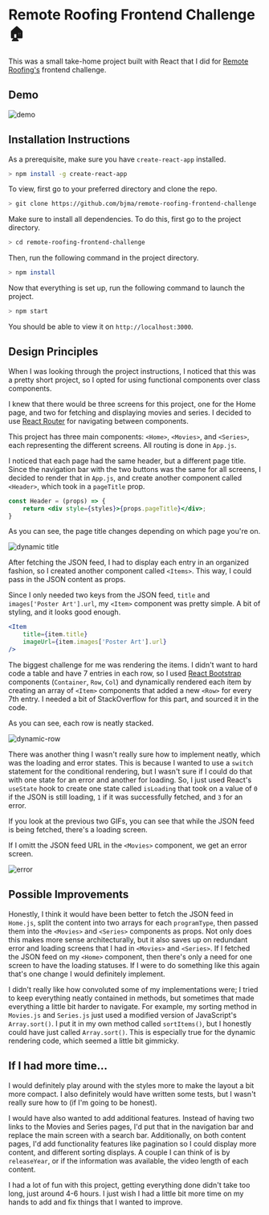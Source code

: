 # Remote Roofing Frontend Challenge :house:

This was a small take-home project built with React that I did for [Remote Roofing's](https://remoteroofing.com/) frontend challenge.

## Demo
![demo](https://i.imgur.com/hxuPTqB.gif)

## Installation Instructions
As a prerequisite, make sure you have `create-react-app` installed.

``` bash
> npm install -g create-react-app
```

To view, first go to your preferred directory and clone the repo.
``` bash
> git clone https://github.com/bjma/remote-roofing-frontend-challenge
```

Make sure to install all dependencies. To do this, first go to the project directory.

``` bash
> cd remote-roofing-frontend-challenge
```

Then, run the following command in the project directory.

``` bash
> npm install
```

Now that everything is set up, run the following command to launch the project.

``` bash
> npm start
```

You should be able to view it on `http://localhost:3000`.

## Design Principles
When I was looking through the project instructions, I noticed that this was a pretty short project, so I opted for using functional components over class components.

I knew that there would be three screens for this project, one for the Home page, and two for fetching and displaying movies and series. I decided to use [React Router](https://reactrouter.com/?utm_source=reactnl&utm_medium=email) for navigating between components.

This project has three main components: `<Home>`, `<Movies>`, and `<Series>`, each representing the different screens. All routing is done in `App.js`.

I noticed that each page had the same header, but a different page title. Since the navigation bar with the two buttons was the same for all screens, I decided to render that in `App.js`, and create another component called `<Header>`, which took in a `pageTitle` prop.

``` jsx
const Header = (props) => {
    return <div style={styles}>{props.pageTitle}</div>;
}
```

As you can see, the page title changes depending on which page you're on.

![dynamic title](https://i.imgur.com/5vk8ZGa.gif)

After fetching the JSON feed, I had to display each entry in an organized fashion, so I created another component called `<Items>`. This way, I could pass in the JSON content as props. 

Since I only needed two keys from the JSON feed, `title` and `images['Poster Art'].url`, my `<Item>` component was pretty simple. A bit of styling, and it looks good enough.

``` jsx
<Item 
    title={item.title} 
    imageUrl={item.images['Poster Art'].url} 
/>
```

The biggest challenge for me was rendering the items. I didn't want to hard code a table and have 7 entries in each row, so I used [React Bootstrap](https://react-bootstrap.github.io/) components (`Container`, `Row`, `Col`) and dynamically rendered each item by creating an array of `<Item>` components that added a new `<Row>` for every 7th entry. I needed a bit of StackOverflow for this part, and sourced it in the code.

As you can see, each row is neatly stacked.

![dynamic-row](https://i.imgur.com/cwTISP4.gif)

There was another thing I wasn't really sure how to implement neatly, which was the loading and error states. This is because I wanted to use a `switch` statement for the conditional rendering, but I wasn't sure if I could do that with one state for an error and another for loading. So, I just used React's `useState` hook to create one state called `isLoading` that took on a value of `0` if the JSON is still loading, `1` if it was successfully fetched, and `3` for an error.

If you look at the previous two GIFs, you can see that while the JSON feed is being fetched, there's a loading screen. 

If I omitt the JSON feed URL in the `<Movies>` component, we get an error screen.

![error](https://i.imgur.com/NPlP27k.gif)

## Possible Improvements
Honestly, I think it would have been better to fetch the JSON feed in `Home.js`, split the content into two arrays for each `programType`, then passed them into the `<Movies>` and `<Series>` components as props. Not only does this makes more sense architecturally, but it also saves up on redundant error and loading screens that I had in `<Movies>` and `<Series>`. If I fetched the JSON feed on my `<Home>` component, then there's only a need for one screen to have the loading statuses. If I were to do something like this again that's one change I would definitely implement.

I didn't really like how convoluted some of my implementations were; I tried to keep everything neatly contained in methods, but sometimes that made everything a little bit harder to navigate. For example, my sorting method in `Movies.js` and `Series.js` just used a modified version of JavaScript's `Array.sort()`. I put it in my own method called `sortItems()`, but I honestly could have just called `Array.sort()`. This is especially true for the dynamic rendering code, which seemed a little bit gimmicky.

## If I had more time...
I would definitely play around with the styles more to make the layout a bit more compact. I also definitely would have written some tests, but I wasn't really sure how to (if I'm going to be honest).

I would have also wanted to add additional features. Instead of having two links to the Movies and Series pages, I'd put that in the navigation bar and replace the main screen with a search bar. Additionally, on both content pages, I'd add functionality features like pagination so I could display more content, and different sorting displays. A couple I can think of is by `releaseYear`, or if the information was available, the video length of each content.

I had a lot of fun with this project, getting everything done didn't take too long, just around 4-6 hours. I just wish I had a little bit more time on my hands to add and fix things that I wanted to improve.